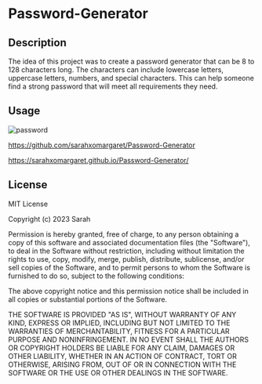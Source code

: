 # Password-Generator

## Description

The idea of this project was to create a password generator that can be 8 to 128 characters long. The characters can include lowercase letters, uppercase letters, numbers, and special characters. This can help someone find a strong password that will meet all requirements they need. 

## Usage

![password](https://user-images.githubusercontent.com/127162545/230256377-e22409a1-576d-4811-8378-6f2c86dfe4ef.PNG)

https://github.com/sarahxomargaret/Password-Generator

https://sarahxomargaret.github.io/Password-Generator/

## License

MIT License

Copyright (c) 2023 Sarah

Permission is hereby granted, free of charge, to any person obtaining a copy of this software and associated documentation files (the "Software"), to deal in the Software without restriction, including without limitation the rights to use, copy, modify, merge, publish, distribute, sublicense, and/or sell copies of the Software, and to permit persons to whom the Software is furnished to do so, subject to the following conditions:

The above copyright notice and this permission notice shall be included in all copies or substantial portions of the Software.

THE SOFTWARE IS PROVIDED "AS IS", WITHOUT WARRANTY OF ANY KIND, EXPRESS OR IMPLIED, INCLUDING BUT NOT LIMITED TO THE WARRANTIES OF MERCHANTABILITY, FITNESS FOR A PARTICULAR PURPOSE AND NONINFRINGEMENT. IN NO EVENT SHALL THE AUTHORS OR COPYRIGHT HOLDERS BE LIABLE FOR ANY CLAIM, DAMAGES OR OTHER LIABILITY, WHETHER IN AN ACTION OF CONTRACT, TORT OR OTHERWISE, ARISING FROM, OUT OF OR IN CONNECTION WITH THE SOFTWARE OR THE USE OR OTHER DEALINGS IN THE SOFTWARE.
